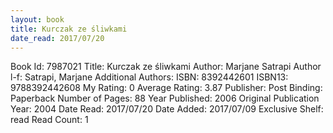 ```yaml
---
layout: book
title: Kurczak ze śliwkami
date_read: 2017/07/20
---
```


Book Id: 7987021
Title: Kurczak ze śliwkami
Author: Marjane Satrapi
Author l-f: Satrapi, Marjane
Additional Authors: 
ISBN: 8392442601
ISBN13: 9788392442608
My Rating: 0
Average Rating: 3.87
Publisher: Post
Binding: Paperback
Number of Pages: 88
Year Published: 2006
Original Publication Year: 2004
Date Read: 2017/07/20
Date Added: 2017/07/09
Exclusive Shelf: read
Read Count: 1

